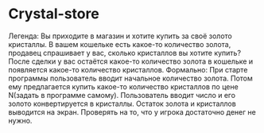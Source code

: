 # Crystal-store
Легенда:  Вы приходите в магазин и хотите купить за своё золото кристаллы. В вашем кошельке есть какое-то количество золота, продавец спрашивает у вас, сколько кристаллов вы хотите купить? После сделки у вас остаётся какое-то количество золота в кошельке и появляется какое-то количество кристаллов.
Формально:  При старте программы пользователь вводит начальное количество золота. Потом ему предлагается купить какое-то количество кристаллов по цене N(задать в программе самому). Пользователь вводит число и его золото конвертируется в кристаллы. Остаток золота и кристаллов выводится на экран.   Проверять на то, что у игрока достаточно денег не нужно. 
